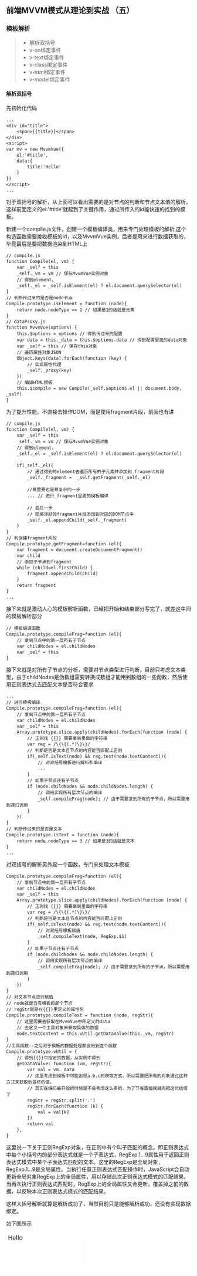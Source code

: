 ## 前端MVVM模式从理论到实战 （五）

### 模板解析 
> * 解析双括号   
> * v-on绑定事件   
> * v-text绑定事件   
> * v-class绑定事件   
> * v-html绑定事件  
> * v-model绑定事件 

#### 解析双括号 

先初始化代码

~~~
...
<div id="title">
    <span>{{title}}</span>
</div>
<script>
var mv = new MvvmVue({
    el:'#title',
    data:{
        title:'Hello'
    }
})
</script>
...
~~~

对于双括号的解析，从上面可以看出需要的是对节点的判断和节点文本值的解析，这样前面定义的el:'#title'就起到了关键作用，通过所传入的id能快速的找到的模板。

新建一个complie.js文件，创建一个模板编译类，用来专门处理模板的解析,这个构造函数需要接收模板的id，以及MvvmVue实例，后者是用来进行数据获取的，毕竟最后是要把数据渲染到HTML上

~~~
// compile.js
function Compile(el, vm) {
    var _self = this
    _self._vm = vm // 保存MvvmVue实例对象
    // 得到element，
    _self._el = _self.isElement(el) ? el:document.querySelector(el)
}
// 判断传过来的是否是node节点
Compile.prototype.isElement = function (node){
    return node.nodeType == 1 // 如果是1的话就是元素
}
// dataProxy.js
function MvvmVue(options) {
    this.$options = options // 得到传过来的配置
    var data = this._data = this.$options.data // 得到配置里面的data对象
    var _self = this // 保存this对象
    // 遍历属性对象JSON
    Object.keys(data).forEach(function (key) {
        // 实现属性代理
        _self._proxy(key)
    })
    // 编译HTML模板
    this.$compile = new Compile(_self.$options.el || document.body, _self)
}
~~~

为了提升性能，不直接去操作DOM，而是使用fragment片段，前面也有讲

~~~
// compile.js
function Compile(el, vm) {
    var _self = this
    _self._vm = vm // 保存MvvmVue实例对象
    // 得到element，
    _self._el = _self.isElement(el) ? el:document.querySelector(el)

    if(_self._el){
        // 通过得到的element去遍历所有的子元素并添加到_fragment片段
        _self._fragment =  _self.getFragment(_self._el)
        
        //最重要也是最复杂的一步
        ... // 进行_fragment里面的模板编译
        
        // 最后一步
        // 把编译好的fragment片段添加到对应的DOM节点中
        _self._el.appendChild(_self._fragment)
    }
}
// 判创建fragment片段
Compile.prototype.getFragment=function (el){
    var fragment = document.createDocumentFragment()
    var child
    // 添加子节点到fragment
    while (child=el.firstChild) {
        fragment.appendChild(child)
    }
    return fragment
}
...

~~~

接下来就是激动人心的模板解析函数，已经把开始和结束部分写完了，就差这中间的模板解析部分

~~~
// 模板编译函数
Compile.prototype.compileFrag=function (el){
    // 拿到节点中的第一层所有子节点
    var childNodes = el.childNodes
    var _self = this
}
~~~

接下来就是对所有子节点的分析，需要对节点类型进行判断，目前只考虑文本类型，由于childNodes是伪数组需要转换成数组才能用到数组的一些函数，然后使用正则表达式去匹配文本是否符合要求

~~~
...
// 进行模板编译
Compile.prototype.compileFrag=function (el){
    // 拿到节点中的第一层所有子节点
    var childNodes = el.childNodes
    var _self = this
    Array.prototype.slice.apply(childNodes).forEach(function (node) {
        // 正则找 {{}} 需要拿到里面的字符串
        var reg = /\{\{(.*)\}\}/
        // 判断是否是文本且节点的内容能否匹配上正则
        if(_self.isText(node) && reg.test(node.textContent)){ 
            // 对双括号模板进行解析和编译
            ...
        }
        // 如果子节点还有子节点
        if (node.childNodes && node.childNodes.length) {
            // 调用实现所有层次节点的编译
            _self.compileFrag(node); // 由于需要拿到所有的子节点，所以需要用到递归调用
        }
    })
}
// 判断传过来的是否是文本
Compile.prototype.isText = function (node){
    return node.nodeType == 3 // 如果是3的话就是文本
}
...
~~~
对双括号的解析另外起一个函数，专门来处理文本模板

~~~
Compile.prototype.compileFrag=function (el){
    // 拿到节点中的第一层所有子节点
    var childNodes = el.childNodes
    var _self = this
    Array.prototype.slice.apply(childNodes).forEach(function (node) {
        // 正则找 {{}} 需要拿到里面的字符串
        var reg = /\{\{(.*)\}\}/
        // 判断是否是文本且节点的内容能否匹配上正则
        if(_self.isText(node) && reg.test(node.textContent)){ 
            // 对双括号模板赋值
            _self.compileText(node, RegExp.$1)
        }
        // 如果子节点还有子节点
        if (node.childNodes && node.childNodes.length) {
            // 调用实现所有层次节点的编译
            _self.compileFrag(node); // 由于需要拿到所有的子节点，所以需要用到递归调用
        }
    })
}
// 对文本节点进行赋值
// node就是含有模板的那个节点
// regStr就是在{{}}里定义的属性名
Compile.prototype.compileText = function (node, regStr){
    // 这里需要去获取在MvvmVue中所定义的data
    // 去定义一个工具对象来获取具体的数据
    node.textContent = this.vUtil.getDataValue(this._vm, regStr)
}
//工具函数--之后对于模板的数据处理都会用到这个函数
Compile.prototype.vUtil = {
    // 得到{{}}中指定的数据，从实例中得到
    getDataValue: function (vm, regStr){
        var val = vm._data
        // 这里考虑到模板中可能出现a.b.c的获取方式，所以需要把所有的对象通过这种方式来获取到最终的值。
        // 其实在编码最开始的时候是不会考虑这么多的，为了节省篇幅我就先把这坑给填了
        regStr = regStr.split('.')
        regStr.forEach(function (k) {
            val = val[k]
        })
        return val
    },
}
~~~

这里说一下关于正则RegExp对象，在正则中有个叫子匹配的概念，即正则表达式中每个小括号内的部分表达式就是一个子表达式，RegExp.$1...$9属性用于返回正则表达式模式中某个子表达式匹配的文本。这里的RegExp是全局对象，RegExp.$1...$9是全局属性。当执行任意正则表达式匹配操作时，JavaScript会自动更新全局对象RegExp上的全局属性，用以存储此次正则表达式模式的匹配结果。当再次执行正则表达式匹配时，RegExp上的全局属性又会更新，覆盖掉之前的数据，以反映本次正则表达式模式的匹配结果。

这样大括号解析就算是解析成功了，当然目前只是能够解析成功，还没有实现数据绑定。

如下图所示

![](../img/MVVM/6.png)

#### 
